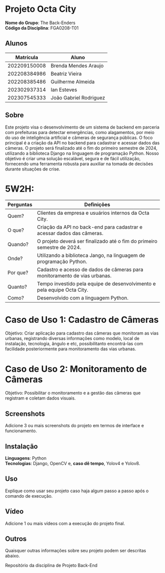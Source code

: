 
# Projeto Octa City 

**Nome do Grupo**: The Back-Enders<br>
**Código da Disciplina**: FGA0208-T01<br>

## <strong>Alunos</strong>
|Matrícula | Aluno |
| -- | -- |
| 202209150008  |  Brenda Mendes Araujo |
| 202208384986  |  Beatriz Vieira |
| 202208385486  |  Guilherme Almeida |
| 202302937314  |  Ian Esteves |
| 202307545333  |  João Gabriel Rodriguez |

## <strong>Sobre</strong>
Este projeto visa o desenvolvimento de um sistema de backend em parceria com prefeituras para detectar emergências, como alagamentos, por meio do uso de inteligência artificial e câmeras de segurança públicas. O foco principal é a criação da API no backend para cadastrar e acessar dados das câmeras. O projeto será finalizado até o fim do primeiro semestre de 2024, utilizando a biblioteca Django na linguagem de programação Python. Nosso objetivo é criar uma solução escalável, segura e de fácil utilização, fornecendo uma ferramenta robusta para auxiliar na tomada de decisões durante situações de crise.

# <strong>5W2H:</strong>

Perguntas | Definições
--------------------------------|------------------------------------------------------------
Quem? | Clientes da empresa e usuários internos da Octa City. 
O que? | Criação da API no back-end para cadastrar e acessar dados das câmeras.
Quando? | O projeto deverá ser finalizado até o fim do primeiro semestre de 2024.
Onde? | Utilizando a biblioteca Jango, na linguagem de programação Python.
Por que? | Cadastro e acesso de dados de câmeras para monitoramento de vias urbanas.
Quanto? | Tempo investido pela equipe de desenvolvimento e pela equipe Octa City.
Como? | Desenvolvido com a linguagem Python.

# <strong>Caso de Uso 1: Cadastro de Câmeras</strong>

Objetivo: Criar aplicação para cadastro das câmeras que monitoram as vias urbanas, registrando diversas informações como modelo, local de instalação, tecnologia, ângulo e etc, possibilitanto encontrá-las com facilidade posteriormente para monitoramento das vias urbanas.

# <strong>Caso de Uso 2: Monitoramento de Câmeras</strong>

Objetivo: Possibilitar o monitoramento e a gestão das câmeras que registram e coletam dados visuais.

## <strong>Screenshots</strong>
Adicione 3 ou mais screenshots do projeto em termos de interface e funcionamento.

## <strong>Instalação</strong>
**Linguagens**: Python<br>
**Tecnologias**: Django, OpenCV e, <strong>caso dê tempo</strong>, Yolov4 e Yolov8.<br>

## <strong>Uso</strong>
Explique como usar seu projeto caso haja algum passo a passo após o comando de execução.

## <strong>Vídeo</strong>
Adicione 1 ou mais vídeos com a execução do projeto final.

## <strong>Outros</strong>
Quaisquer outras informações sobre seu projeto podem ser descritas abaixo.


Repositório da disciplina de Projeto Back-End
